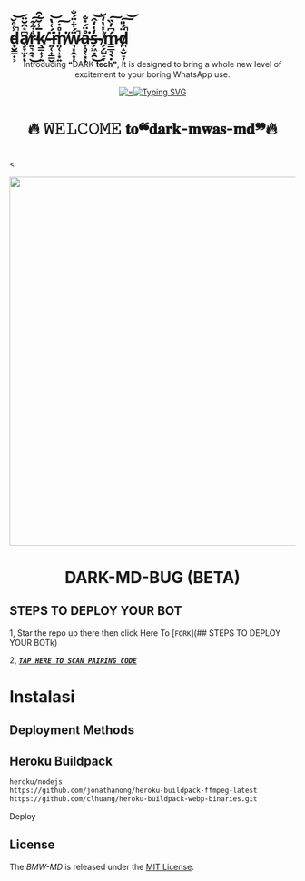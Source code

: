 # d̵̟̮̳̣͕̾̊̌̚͝a̸̧̞̫̙͆͛̑̆̈́ͅr̴͍͉̭̘͗͋͊̕͜͠k̸̖͇̝̹͍̅̾̆͑̑-̶͍̜͎͇̬̈́͑̔͘͝m̸͈̜̝͙͍̍̊̇͘͠ẅ̷͉͓̭͙̦́͋̈́̐̚å̴͎̥̜͙̹̈́̇̐͘s̵̗͖̠̯̒̍̒̂͜͝-̸̗̗̺̠̞͗̽̔̒̆ḿ̷͇̲͉̖̣͆̓̏͠d̸̪̝̬̠̦̈́̎̚͠͝
  <body>
    <p align="center"> Introducing ❝DARK 𝐭𝐞𝐜𝐡❞, It is designed to bring a whole new level of excitement to your boring WhatsApp use. </p>
    <p align="center">
  <a href="">
    <img alt="="150"
      <a href="https://git.io/typing-svg"><img src="https://readme-typing-svg.demolab.com?font=Black+Ops+One&size=50&pause=1000&color=1BAFBAFF&center=true&width=910&height=100&lines=❝DARK-MD❞-BUG;WHATSAPP BUG+BOT;CREATED+BY+mwas" alt="Typing SVG" /></a>
  </p>
<h1 align="center">🔥 𝚆𝙴𝙻𝙲𝙾𝙼𝙴 𝐭𝐨❝𝐝𝐚𝐫𝐤-𝐦𝐰𝐚𝐬-𝐦𝐝❞🔥</h1>
<br>
<div align="center">
<img src="">
</div>
<<p align="center">
<img src="https://telegra.ph/file/cae1006f98fe34d344bd2.jpg" width="600" height="650"/>
</p>
<p align="center">
</p>
</p>
<h1 align="center"> DARK-MD-BUG (BETA)</h1/>
  
## STEPS TO DEPLOY YOUR BOT
  
1, Star the repo up there then click Here To  [`FORK`](## STEPS TO DEPLOY YOUR BOTk)

2,   ***[`TAP HERE TO SCAN PAIRING CODE`](https://pairing-3w13.onrender.com/pair)***
# Instalasi

## Deployment Methods
## Heroku Buildpack
```bash
heroku/nodejs
https://github.com/jonathanong/heroku-buildpack-ffmpeg-latest
https://github.com/clhuang/heroku-buildpack-webp-binaries.git
```
Deploy
## License

The *BMW-MD* is released under the [MIT License](https://opensource.org/licenses/MIT).
